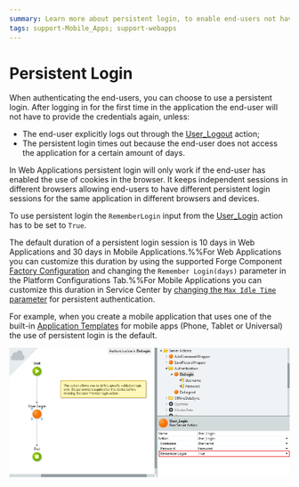```yaml
---
summary: Learn more about persistent login, to enable end-users not having to log in every time after their first successful login.
tags: support-Mobile_Apps; support-webapps
---
```


# Persistent Login

When authenticating the end-users, you can choose to use a persistent login. After logging in for the first time in the application the end-user will not have to provide the credentials again, unless:

* The end-user explicitly logs out through the [User_Logout](<../../../../ref/apis/users-api.md#User_Logout>) action;
* The persistent login times out because the end-user does not access the application for a certain amount of days.

In Web Applications persistent login will only work if the end-user has enabled the use of cookies in the browser. 
It keeps independent sessions in different browsers allowing end-users to have different persistent login sessions for the same application in different browsers and devices.

To use persistent login the `RememberLogin` input from the [User_Login](<../../../../ref/apis/users-api.md#User_Login>) action has to be set to `True`.

The default duration of a persistent login session is 10 days in Web Applications and 30 days in Mobile Applications.%%For Web Applications you can customize this duration by using the supported Forge Component [Factory Configuration](https://www.outsystems.com/forge/component/25/factory-configuration/) and changing the `Remember Login(days)` parameter in the Platform Configurations Tab.%%For Mobile Applications you can customize this duration in Service Center by [changing the `Max Idle Time` parameter](<../../../../managing-the-applications-lifecycle/secure-the-applications/configure-mobile-authentication.md#configure-mobile-app-authentication-settings>) for persistent authentication.

For example, when you create a mobile application that uses one of the built-in [Application Templates](<../../../../develop/application-templates/intro.md>) for mobile apps (Phone, Tablet or Universal) the use of persistent login is the default.

![](images/userlogin-remember.png)
